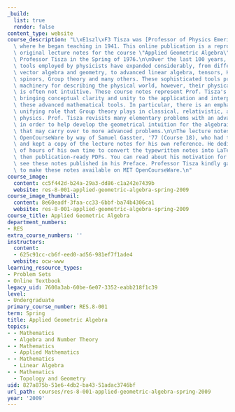 ```yaml
---
_build:
  list: true
  render: false
content_type: website
course_description: "L\xE1szl\xF3 Tisza was [Professor of Physics Emeritus at MIT](http://web.mit.edu/newsoffice/2009/obit-tisza-0416.html),\
  \ where he began teaching in 1941. This online publication is a reproduction the\
  \ original lecture notes for the course \"Applied Geometric Algebra\" taught by\
  \ Professor Tisza in the Spring of 1976.\n\nOver the last 100 years, the mathematical\
  \ tools employed by physicists have expanded considerably, from differential calculus,\
  \ vector algebra and geometry, to advanced linear algebra, tensors, Hilbert space,\
  \ spinors, Group theory and many others. These sophisticated tools provide powerful\
  \ machinery for describing the physical world, however, their physical interpretation\
  \ is often not intuitive. These course notes represent Prof. Tisza's attempt at\
  \ bringing conceptual clarity and unity to the application and interpretation of\
  \ these advanced mathematical tools. In particular, there is an emphasis on the\
  \ unifying role that Group theory plays in classical, relativistic, and quantum\
  \ physics. Prof. Tisza revisits many elementary problems with an advanced treatment\
  \ in order to help develop the geometrical intuition for the algebraic machinery\
  \ that may carry over to more advanced problems.\n\nThe lecture notes came to MIT\
  \ OpenCourseWare by way of Samuel Gasster, '77 (Course 18), who had taken the course\
  \ and kept a copy of the lecture notes for his own reference. He dedicated dozens\
  \ of hours of his own time to convert the typewritten notes into LaTeX files and\
  \ then publication-ready PDFs. You can read about his motivation for wanting to\
  \ see these notes published in his Preface. Professor Tisza kindly gave his permission\
  \ to make these notes available on MIT OpenCourseWare.\n"
course_image:
  content: cc5f442d-b24a-29a3-dd86-c1a242e7439b
  website: res-8-001-applied-geometric-algebra-spring-2009
course_image_thumbnail:
  content: 8e60eadf-3faa-cc33-6bbf-ba74b4306ca1
  website: res-8-001-applied-geometric-algebra-spring-2009
course_title: Applied Geometric Algebra
department_numbers:
- RES
extra_course_numbers: ''
instructors:
  content:
  - 625c91cc-cb6f-eed0-ad56-981ef7f1ade4
  website: ocw-www
learning_resource_types:
- Problem Sets
- Online Textbook
legacy_uid: 7600a3ab-60be-6e07-3352-eabb218f1c39
level:
- Undergraduate
primary_course_number: RES.8-001
term: Spring
title: Applied Geometric Algebra
topics:
- - Mathematics
  - Algebra and Number Theory
- - Mathematics
  - Applied Mathematics
- - Mathematics
  - Linear Algebra
- - Mathematics
  - Topology and Geometry
uid: 827a875b-51e6-4db2-ba43-51adac3746bf
url_path: courses/res-8-001-applied-geometric-algebra-spring-2009
year: '2009'
---
```

